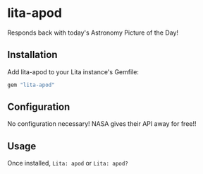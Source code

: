 # lita-apod

Responds back with today's Astronomy Picture of the Day!

## Installation

Add lita-apod to your Lita instance's Gemfile:

``` ruby
gem "lita-apod"
```

## Configuration

No configuration necessary! NASA gives their API away for free!!

## Usage

Once installed, ```Lita: apod``` or ```Lita: apod?```
